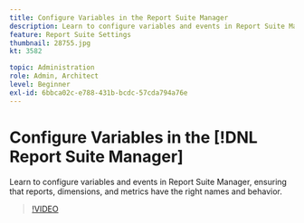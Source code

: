 ```yaml
---
title: Configure Variables in the Report Suite Manager
description: Learn to configure variables and events in Report Suite Manager, ensuring that reports, dimensions, and metrics have the right names and behavior.
feature: Report Suite Settings
thumbnail: 28755.jpg
kt: 3582

topic: Administration
role: Admin, Architect
level: Beginner
exl-id: 6bbca02c-e788-431b-bcdc-57cda794a76e
---
```

# Configure Variables in the [!DNL Report Suite Manager]

Learn to configure variables and events in Report Suite Manager, ensuring that reports, dimensions, and metrics have the right names and behavior.

>[!VIDEO](https://video.tv.adobe.com/v/28755/?quality=12&learn=on)

